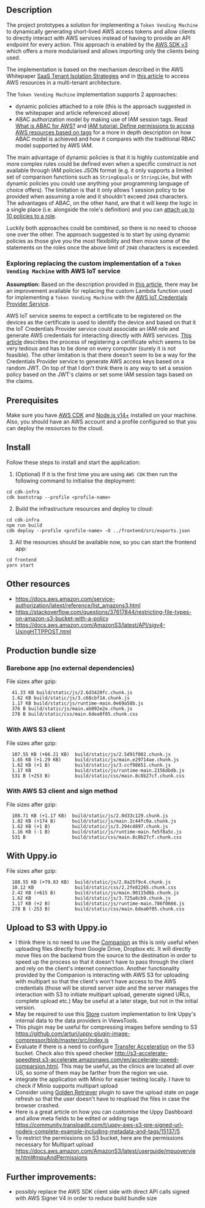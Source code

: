## Description

The project prototypes a solution for implementing a `Token Vending Machine` to dynamically generating short-lived AWS access tokens and allow clients to directly interact with AWS services instead of having to provide an API endpoint for every action. This approach is enabled by the [AWS SDK v3](https://docs.aws.amazon.com/AWSJavaScriptSDK/v3/latest/index.html) which offers a more modularised and allows importing only the clients being used.

The implementation is based on the mechanism described in the AWS Whitepaper [SaaS Tenant Isolation Strategies](https://d1.awsstatic.com/whitepapers/saas-tenant-isolation-strategies.pdf) and in [this article](https://aws.amazon.com/blogs/apn/isolating-saas-tenants-with-dynamically-generated-iam-policies/) to access AWS resources in a multi-tenant architecture.

The `Token Vending Machine` implementation supports 2 approaches:

- dynamic policies attached to a role (this is the approach suggested in the whitepaper and article referenced above)
- ABAC authorization model by making use of IAM session tags. Read [What is ABAC for AWS?](https://docs.aws.amazon.com/IAM/latest/UserGuide/introduction_attribute-based-access-control.html) and [IAM tutorial: Define permissions to access AWS resources based on tags](https://docs.aws.amazon.com/IAM/latest/UserGuide/tutorial_attribute-based-access-control.html) for a more in depth description on how ABAC model is achieved and how it compares with the traditional RBAC model supported by AWS IAM.

The main advantage of dynamic policies is that it is highly customizable and more complex rules could be defined even when a specific construct is not available through IAM policies JSON format (e.g. it only supports a limited set of comparison functions such as `StringEquals` or `StringLike`, but with dynamic policies you could use anything your programming language of choice offers). The limitation is that it only allows 1 session policy to be provided when assuming a role and it shouldn't exceed `2048` characters.
The advantages of ABAC, on the other hand, are that it will keep the logic in a single place (i.e. alongside the role's definition) and you can [attach up to 10 policies to a role](https://docs.aws.amazon.com/IAM/latest/UserGuide/reference_iam-quotas.html).

Luckily both approaches could be combined, so there is no need to choose one over the other. The approach suggested is to start by using dynamic policies as those give you the most flexibility and then move some of the statements on the roles once the above limit of `2048` characters is exceeded.

### Exploring replacing the custom implementation of a `Token Vending Machine` with AWS IoT service

**Assumption:** Based on the description provided in [this article](https://aws.amazon.com/blogs/security/how-to-eliminate-the-need-for-hardcoded-aws-credentials-in-devices-by-using-the-aws-iot-credentials-provider/), there may be an improvement available for replacing the custom Lambda function used for implementing a `Token Vending Machine` with the [AWS IoT Credentials Provider Service](https://docs.aws.amazon.com/iot/latest/developerguide/authorizing-direct-aws.html).

AWS IoT service seems to expect a certificate to be registered on the devices as the certificate is used to identify the device and based on that it the IoT Credentials Provider service could associate an IAM role and generate AWS credentials for interacting directly with AWS services. [This article](https://alsmola.medium.com/using-aws-iot-for-mutual-tls-in-a-web-application-5d379eb7a778) describes the process of registering a certificate which seems to be very tedious and has to be done on every computer (surely it is not feasible). The other limitation is that there doesn't seem to be a way for the Credentials Provider service to generate AWS access keys based on a random JWT. On top of that I don't think there is any way to set a session policy based on the JWT's claims or set some IAM session tags based on the claims.

## Prerequisites

Make sure you have [AWS CDK](https://docs.aws.amazon.com/cdk/latest/guide/getting_started.html) and [Node.js v14+](https://nodejs.org/en/download/) installed on your machine. Also, you should have an AWS account and a profile configured so that you can deploy the resources to the cloud.

## Install

Follow these steps to install and start the application:

1. (Optional) If it is the first time you are using `AWS CDK` then run the following command to initialise the deployment:

```
cd cdk-infra
cdk bootstrap --profile <profile-name>
```

2. Build the infrastructure resources and deploy to cloud:

```
cd cdk-infra
npm run build
cdk deploy --profile <profile-name> -O ../frontend/src/exports.json
```

3. All the resources should be available now, so you can start the frontend app:

```
cd frontend
yarn start
```

## Other resources

- https://docs.aws.amazon.com/service-authorization/latest/reference/list_amazons3.html
- https://stackoverflow.com/questions/37617844/restricting-file-types-on-amazon-s3-bucket-with-a-policy
- https://docs.aws.amazon.com/AmazonS3/latest/API/sigv4-UsingHTTPPOST.html

## Production bundle size

### Barebone app (no external dependencies)

File sizes after gzip:

```
  41.33 KB build/static/js/2.6d3420fc.chunk.js
  1.62 KB build/static/js/3.c68cbf14.chunk.js
  1.17 KB build/static/js/runtime-main.0e69a58b.js
  376 B build/static/js/main.ab092e2e.chunk.js
  278 B build/static/css/main.6dea0f05.chunk.css
```

### With AWS S3 client

File sizes after gzip:

```
  107.55 KB (+66.21 KB)  build/static/js/2.5d91f082.chunk.js
  1.65 KB (+1.29 KB)     build/static/js/main.e29714ae.chunk.js
  1.62 KB (+1 B)         build/static/js/3.ccf98651.chunk.js
  1.17 KB                build/static/js/runtime-main.2156dbdb.js
  531 B (+253 B)         build/static/css/main.8c8b27cf.chunk.css
```

### With AWS S3 client and sign method

File sizes after gzip:

```
  108.71 KB (+1.17 KB)  build/static/js/2.0d33c129.chunk.js
  1.82 KB (+174 B)      build/static/js/main.2c44fc0a.chunk.js
  1.62 KB (+1 B)        build/static/js/3.294c4897.chunk.js
  1.16 KB (-1 B)        build/static/js/runtime-main.fe5f8a5c.js
  531 B                 build/static/css/main.8c8b27cf.chunk.css
```

## With Uppy.io

File sizes after gzip:

```
  188.55 KB (+79.83 KB)  build/static/js/2.8a25f9c4.chunk.js
  10.12 KB               build/static/css/2.2fe82265.chunk.css
  2.42 KB (+615 B)       build/static/js/main.90115d6b.chunk.js
  1.62 KB                build/static/js/3.725a8cb9.chunk.js
  1.17 KB (+2 B)         build/static/js/runtime-main.786f0666.js
  278 B (-253 B)         build/static/css/main.6dea0f05.chunk.css
```

## Upload to S3 with Uppy.io

- I think there is no need to use the [Companion](https://uppy.io/docs/companion/) as this is only useful when uploading files directly from Google Drive, Dropbox etc. It will directly move files on the backend from the source to the destination in order to speed up the process so that it doesn't have to pass through the client and rely on the client's internet connection. Another functionality provided by the Companion is interacting with AWS S3 for uploading with multipart so that the client's won't have access to the AWS credentials (those will be stored server side and the server manages the interaction with S3 to initiate multipart upload, generate signed URLs, complete upload etc.) May be useful at a later stage, but not in the initial version.
- May be required to use this [Store](https://uppy.io/docs/stores/#Implementing-Stores) custom implementation to link Uppy's internal data to the data providers in ViewsTools.
- This plugin may be useful for compressing images before sending to S3 https://github.com/arturi/uppy-plugin-image-compressor/blob/master/src/index.js
- Evaluate if there is a need to configure [Transfer Acceleration](https://docs.aws.amazon.com/AmazonS3/latest/userguide/transfer-acceleration.html) on the S3 bucket. Check also this speed checker http://s3-accelerate-speedtest.s3-accelerate.amazonaws.com/en/accelerate-speed-comparsion.html. This may be useful, as the clinics are located all over US, so some of them may be farther from the region we use.
- integrate the application with Minio for easier testing locally. I have to check if Minio supports multipart upload
- Consider using [Golden Retriever](https://uppy.io/docs/golden-retriever/) plugin to save the upload state on page refresh so that the user doesn't have to reupload the files in case the browser crashed.
- Here is a great article on how you can customise the Uppy Dashboard and allow meta fields to be edited or adding tags https://community.transloadit.com/t/uppy-aws-s3-pre-signed-url-nodejs-complete-example-including-metadata-and-tags/15137/5
- To restrict the permissions on S3 bucket, here are the permissions necessary for Multipart upload https://docs.aws.amazon.com/AmazonS3/latest/userguide/mpuoverview.html#mpuAndPermissions

## Further improvements:

- possibly replace the AWS SDK client side with direct API calls signed with AWS Signer V4 in order to reduce build bundle size
